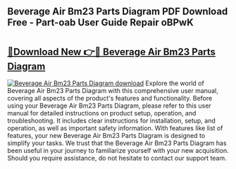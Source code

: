 ## Beverage Air Bm23 Parts Diagram PDF Download Free - Part-oab User Guide Repair oBPwK

# <h2><a href="http://dfighz7.blite.top/?on=Beverage+Air+Bm23+Parts+Diagram">🔗Download New 👉🔴 Beverage Air Bm23 Parts Diagram</a></h2>

[![Beverage Air Bm23 Parts Diagram download](https://i.imgur.com/lujVjoI.png)](http://dfighz7.blite.top/?on=Beverage+Air+Bm23+Parts+Diagram)
Explore the world of Beverage Air Bm23 Parts Diagram with this comprehensive user manual, covering all aspects of the product's features and functionality. Before using your Beverage Air Bm23 Parts Diagram, please refer to this user manual for detailed instructions on product setup, operation, and troubleshooting. It includes clear instructions for installation, setup, and operation, as well as important safety information. With features like list of features, your new Beverage Air Bm23 Parts Diagram is designed to simplify your tasks. We trust that the Beverage Air Bm23 Parts Diagram has been useful in your journey to familiarize yourself with your new acquisition. Should you require assistance, do not hesitate to contact our support team.
